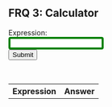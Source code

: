 ## FRQ 3: Calculator

<form id="calculator-form">
  <label for="expression-input">Expression:</label><br>
  <input type="text" id="expression-input" name="expression"><br>
  <button type="submit" id="submit-button">Submit</button>
</form> 
<br/>

<table id="results-table">
  <tr>
    <th>Expression</th>
    <th> <strong> Answer </strong> </th>
  </tr>
</table>

<style>
.button {
  background-color: #4CAF50; /* Green */
  border: none;
  color: white;
  padding: 15px 32px;
  text-align: center;
  text-decoration: none;
  display: inline-block;
  font-size: 16px;
  margin: 4px 2px;
  cursor: pointer;
  -webkit-transition-duration: 0.4s; /* Safari */
  transition-duration: 0.4s;
}

  .button2:hover {
  box-shadow: 0 12px 16px 0 rgba(201,242,155),0 17px 50px 0 rgba(0,0,0,0.19)
}

input[type=text] {
  border: 4px solid green;
  border-radius: 4px;
}

input[type=submit] {
  background-color: #4CAF50; /* Green */
  border: none;
  color: white;
  padding: 15px 32px;
  text-align: center;
  text-decoration: none;
  display: inline-block;
  font-size: 16px;
  margin: 4px 2px;
  cursor: pointer;
  -webkit-transition-duration: 0.4s; /* Safari */
  transition-duration: 0.4s;
}

input[type=submit]:hover {
  box-shadow: 0 12px 16px 0 rgba(201,242,155),0 17px 50px 0 rgba(0,0,0,0.19)
}

.label {
  color: lime;
}

</style>

<script>
  // checks rohan juneja's api
  const API_URL = 'https://csa-backend.rohanj.dev/api/calculator1/calculate?expression=';
  document.getElementById('calculator-form').addEventListener('submit', (event) => {
    event.preventDefault();
    let expression = document.getElementById('expression-input').value;
    expression = expression.replace(/\^/g, 'POW');
    fetch(`${API_URL}${encodeURIComponent(expression)}`)
      .then(response => response.json())
      .then(data => {
        const table = document.getElementById('results-table');
        const row = table.insertRow(-1);
        const expressionCell = row.insertCell(0);
        const resultCell = row.insertCell(1);
        expressionCell.innerHTML = expression;
        resultCell.innerHTML = `<strong>${data}</strong>`;
      });
  });
</script>
